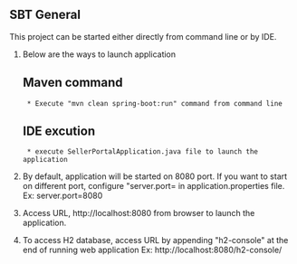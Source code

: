 ## SBT General
This project can be started either directly from command line or by IDE.

1) Below are the ways to launch application
    ## Maven command
        * Execute "mvn clean spring-boot:run" command from command line

    ## IDE excution
        * execute SellerPortalApplication.java file to launch the application

2) By default, application will be started on 8080 port. If you want to start on different port, configure "server.port=<port-value> in application.properties file.
    Ex: server.port=8080

3) Access URL, http://localhost:8080 from browser to launch the application.

3) To access H2 database, access URL by appending "h2-console" at the end of running web application
    Ex: http://localhost:8080/h2-console/

